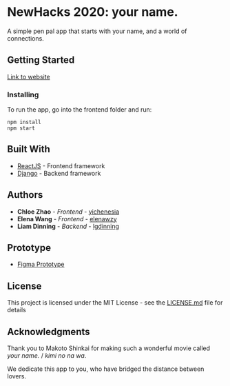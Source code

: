 # NewHacks 2020: your name.

A simple pen pal app that starts with your name, and a world of connections.

## Getting Started

[Link to website](https://newhacks-your-name.herokuapp.com/)

### Installing

To run the app, go into the frontend folder and run:

```
npm install
npm start
```

## Built With

* [ReactJS](https://reactjs.org/) - Frontend framework
* [Django](https://www.djangoproject.com/) - Backend framework

## Authors

* **Chloe Zhao** - *Frontend* - [yichenesia](https://github.com/yichenesia)
* **Elena Wang** - *Frontend* - [elenawzy](https://github.com/elenawzy)
* **Liam Dinning** - *Backend* - [lgdinning](https://github.com/lgdinning)

## Prototype

* [Figma Prototype](https://www.figma.com/file/ZrPk5B2KKrYMv8stXyqwdf/your-name?node-id=0%3A1)

## License

This project is licensed under the MIT License - see the [LICENSE.md](LICENSE.md) file for details

## Acknowledgments

Thank you to Makoto Shinkai for making such a wonderful movie called *your name.* / *kimi no na wa*.

We dedicate this app to you, who have bridged the distance between lovers.
